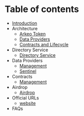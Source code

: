 # Table of contents

* [Introduction](README.md)
* Architecture
  * [Arkeo Token](architecture/token.md)
  * [Data Providers](architecture/providers.md)  
  * [Contracts and Lifecycle](architecture/contracts.md)
* Directory Service
  * [Directory Service](directory/directory.md)
* Data Providers
  * [Management](data-providers/management.md)
  * [Sentinel](data-providers/sentinel.md)
* Contracts
  * [Management](contracts/management.md)
* Airdrop
  * [Airdrop](airdrop.md)
* Official URLs
  * [website](http://arkeo.network/)
* FAQs
